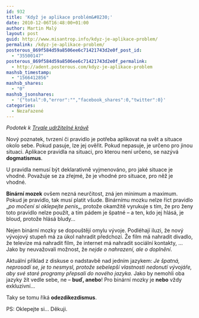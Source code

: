```yaml
---
id: 932
title: 'Když je aplikace problém&#8230;'
date: 2010-12-06T16:48:00+01:00
author: Martin Malý
layout: post
guid: http://www.misantrop.info/kdyz-je-aplikace-problem/
permalink: /kdyz-je-aplikace-problem/
posterous_869f584d59a8506ee6c71421743d2e0f_post_id:
  - "35500147"
posterous_869f584d59a8506ee6c71421743d2e0f_permalink:
  - http://adent.posterous.com/kdyz-je-aplikace-problem
mashsb_timestamp:
  - "1566412856"
mashsb_shares:
  - "0"
mashsb_jsonshares:
  - '{"total":0,"error":"","facebook_shares":0,"twitter":0}'
categories:
  - Nezařazené
---
```

_Podotek k [Trvale udržiteln&eacute; kr&aacute;vě](http://www.misantrop.info/462276-trvale-udrzitelna-krava.php)_

Nov&yacute; poznatek, tvrzen&iacute; či pravidlo je potřeba aplikovat na svět a situace okolo sebe. Pokud pasuje, lze jej ověřit. Pokud nepasuje, je určeno pro jinou situaci. Aplikace pravidla na situaci, pro kterou nen&iacute; určeno, se naz&yacute;v&aacute; **dogmatismus**.

U pravidla nemus&iacute; b&yacute;t deklarativně vyjmenov&aacute;no, pro jak&eacute; situace je vhodn&eacute;. Považuje se za zřejm&eacute;, že je vhodn&eacute; pro situace, pro něž je vhodn&eacute;.

**Bin&aacute;rn&iacute; mozek** ov&scaron;em nezn&aacute; neurčitost, zn&aacute; jen minimum a maximum. Pokud je pravidlo, tak mus&iacute; platit v&scaron;ude. Bin&aacute;rn&iacute;mu mozku nelze ř&iacute;ct pravidlo &#8222;_po močen&iacute; si oklepejte penis_&#8222;, protože okamžitě vyrukuje s t&iacute;m, že pro ženy toto pravidlo nelze použ&iacute;t, a t&iacute;m p&aacute;dem je &scaron;patn&eacute; &#8211; a ten, kdo jej hl&aacute;s&aacute;, je bloud, protože hl&aacute;s&aacute; bludy&#8230;

Nejen bin&aacute;rn&iacute; mozky se dopou&scaron;těj&iacute; omylu v&yacute;voje. Podl&eacute;haj&iacute; iluzi, že nov&yacute; v&yacute;vojov&yacute; stupeň m&aacute; za &uacute;kol nahradit předchoz&iacute;. Že film m&aacute; nahradit divadlo, že televize m&aacute; nahradit film, že internet m&aacute; nahradit soci&aacute;ln&iacute; kontakty, &#8230; Jako by neuvažovali možnost, že _nejde o nahrazen&iacute;, ale o doplněn&iacute;_.

Aktu&aacute;ln&iacute; př&iacute;klad z diskuse o nadstavbě nad jedn&iacute;m jazykem: _Je &scaron;patn&aacute;, neprosad&iacute; se, je to nesmysl, protože sebelep&scaron;&iacute; vlastnosti nedonut&iacute; v&yacute;voj&aacute;ře, aby sv&eacute; star&eacute; programy přepsali do nov&eacute;ho jazyka._ Jako by nemohli oba jazyky ž&iacute;t vedle sebe, ne &#8211; **buď, anebo**! Pro bin&aacute;rn&iacute; mozky je **nebo** vždy exkluzivn&iacute;&#8230;

Taky se tomu ř&iacute;k&aacute; **odezdikezdismus**.

PS: Oklepejte si&#8230; Děkuji.